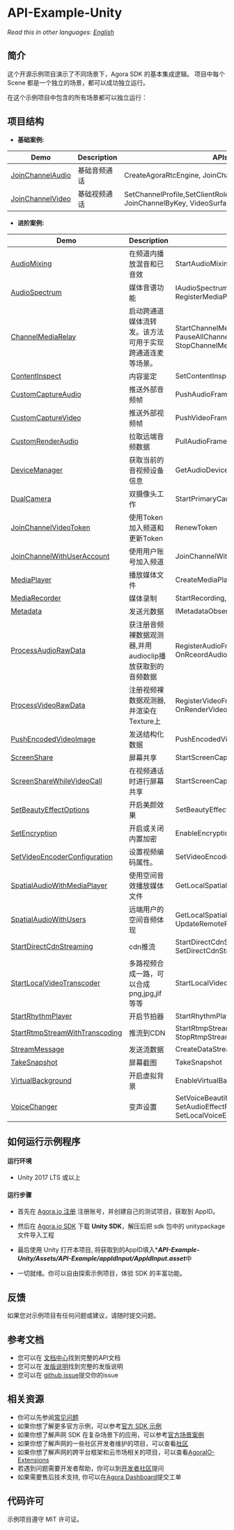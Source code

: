 # API-Example-Unity

*Read this in other languages: [English](README.md)*

## 简介

这个开源示例项目演示了不同场景下，Agora SDK 的基本集成逻辑。 项目中每个 Scene 都是一个独立的场景，都可以成功独立运行。

在这个示例项目中包含的所有场景都可以独立运行：

## 项目结构

* **基础案例:**

| Demo                                                         | Description                                        | APIs                                                         |
| ------------------------------------------------------------ | -------------------------------------------------- | ------------------------------------------------------------ |
| [JoinChannelAudio](https://github.com/AgoraIO-Extensions/Agora-Unity-Quickstart/tree/release/4.0.0/API-Example-Unity/Assets/API-Example/Examples/Basic/JoinChannelAudio) | 基础音频通话                      | CreateAgoraRtcEngine, JoinChannelByKey, LeaveChannel                    |
| [JoinChannelVideo](https://github.com/AgoraIO-Extensions/Agora-Unity-Quickstart/tree/release/4.0.0/API-Example-Unity/Assets/API-Example/Examples/Basic/JoinChannelVideo) | 基础视频通话 | SetChannelProfile,SetClientRole,EnableVideo,EnableVideo, JoinChannelByKey, VideoSurface |

* **进阶案例:**

| Demo                                                         | Description                                                  | APIs                                                         |
| ------------------------------------------------------------ | ------------------------------------------------------------ | ------------------------------------------------------------ |
| [AudioMixing](https://github.com/AgoraIO-Extensions/Agora-Unity-Quickstart/tree/release/4.0.0/API-Example-Unity/Assets/API-Example/Examples/Advanced/AudioMixing) | 在频道内播放混音和已音效             | StartAudioMixing, PlayEffect                                 |
| [AudioSpectrum](https://github.com/AgoraIO-Extensions/Agora-Unity-Quickstart/tree/release/4.0.0/API-Example-Unity/Assets/API-Example/Examples/Advanced/AudioSpectrum) | 媒体音谱功能             | IAudioSpectrumObserver, RegisterMediaPlayerAudioSpectrumObserver                                 |
| [ChannelMediaRelay](https://github.com/AgoraIO-Extensions/Agora-Unity-Quickstart/tree/release/4.0.0/API-Example-Unity/Assets/API-Example/Examples/Advanced/ChannelMediaRelay) | 启动跨通道媒体流转发。该方法可用于实现跨通道连麦等场景。            | StartChannelMediaRelay, UpdateChannelMediaRelay, PauseAllChannelMediaRelay, ResumeAllChannelMediaRelay, StopChannelMediaRelay                      |
| [ContentInspect](https://github.com/AgoraIO-Extensions/Agora-Unity-Quickstart/tree/release/4.0.0/API-Example-Unity/Assets/API-Example/Examples/Advanced/ContentInspect) | 内容鉴定 | SetContentInspect |
| [CustomCaptureAudio](https://github.com/AgoraIO-Extensions/Agora-Unity-Quickstart/tree/release/4.0.0/API-Example-Unity/Assets/API-Example/Examples/Advanced/CustomCaptureAudio) | 推送外部音频帧     | PushAudioFrame                                               |
| [CustomCaptureVideo](https://github.com/AgoraIO-Extensions/Agora-Unity-Quickstart/tree/release/4.0.0/API-Example-Unity/Assets/API-Example/Examples/Advanced/CustomCaptureVideo) | 推送外部视频帧     | PushVideoFrame                                               |
| [CustomRenderAudio](https://github.com/AgoraIO-Extensions/Agora-Unity-Quickstart/tree/release/4.0.0/API-Example-Unity/Assets/API-Example/Examples/Advanced/CustomRenderAudio) |  拉取远端音频数据 | PullAudioFrame                                               |
| [DeviceManager](https://github.com/AgoraIO-Extensions/Agora-Unity-Quickstart/tree/release/4.0.0/API-Example-Unity/Assets/API-Example/Examples/Advanced/DeviceManager) | 获取当前的音视频设备信息      | GetAudioDeviceManager, GetVideoDeviceManager |
| [DualCamera](https://github.com/AgoraIO-Extensions/Agora-Unity-Quickstart/tree/release/4.0.0/API-Example-Unity/Assets/API-Example/Examples/Advanced/DualCamera) | 双摄像头工作  | StartPrimaryCameraCapture, StartSecondaryCameraCapture |
| [JoinChannelVideoToken](https://github.com/AgoraIO-Extensions/Agora-Unity-Quickstart/tree/release/4.0.0/API-Example-Unity/Assets/API-Example/Examples/Advanced/JoinChannelVideoToken) | 使用Token加入频道和更新Token                    | RenewToken                                                   |
| [JoinChannelWithUserAccount](https://github.com/AgoraIO-Extensions/Agora-Unity-Quickstart/tree/release/4.0.0/API-Example-Unity/Assets/API-Example/Examples/Advanced/JoinChannelWithUserAccount) | 使用用户账号加入频道                  | JoinChannelWithUserAccount,   GetUserInfoByUserAccount                                                 |
| [MediaPlayer](https://github.com/AgoraIO-Extensions/Agora-Unity-Quickstart/tree/release/4.0.0/API-Example-Unity/Assets/API-Example/Examples/Advanced/MediaPlayer) | 播放媒体文件                  | CreateMediaPlayer,  Play, Stop                                               |
| [MediaRecorder](https://github.com/AgoraIO-Extensions/Agora-Unity-Quickstart/tree/release/4.0.0/API-Example-Unity/Assets/API-Example/Examples/Advanced/MediaRecorder) | 媒体录制                  | StartRecording,  StopRecording,                                                |
| [Metadata](https://github.com/AgoraIO-Extensions/Agora-Unity-Quickstart/tree/release/4.0.0/API-Example-Unity/Assets/API-Example/Examples/Advanced/Metadata) | 发送元数据                  | IMetadataObserver                                                |
| [ProcessAudioRawData](https://github.com/AgoraIO-Extensions/Agora-Unity-Quickstart/tree/release/4.0.0/API-Example-Unity/Assets/API-Example/Examples/Advanced/ProcessAudioRawData) | 获注册音频裸数据观测器,并用audioclip播放获取到的音频数据                       | RegisterAudioFrameObserver, OnPlaybackAudioFrame, OnRceordAudioFrame |
| [ProcessVideoRawData](https://github.com/AgoraIO-Extensions/Agora-Unity-Quickstart/tree/release/4.0.0/API-Example-Unity/Assets/API-Example/Examples/Advanced/ProcessVideoRawData) | 注册视频裸数据观测器,并渲染在Texture上                       | RegisterVideoFrameObserver, OnCaptureVideoFrame, OnRenderVideoFrame |
| [PushEncodedVideoImage](https://github.com/AgoraIO-Extensions/Agora-Unity-Quickstart/tree/release/4.0.0/API-Example-Unity/Assets/API-Example/Examples/Advanced/PushEncodedVideoImage) | 发送结构化数据 | PushEncodedVideoImage |
| [ScreenShare](https://github.com/AgoraIO-Extensions/Agora-Unity-Quickstart/tree/release/4.0.0/API-Example-Unity/Assets/API-Example/Examples/Advanced/ScreenShare) | 屏幕共享            | StartScreenCaptureByWindowId, StartScreenCaptureByDisplayId                       |
| [ScreenShareWhileVideoCall](https://github.com/AgoraIO-Extensions/Agora-Unity-Quickstart/tree/release/4.0.0/API-Example-Unity/Assets/API-Example/Examples/Advanced/ScreenShareWhileVideoCall) | 在视频通话时进行屏幕共享            | StartScreenCaptureByWindowId, StartScreenCaptureByDisplayId                       |
| [SetBeautyEffectOptions](https://github.com/AgoraIO-Extensions/Agora-Unity-Quickstart/tree/release/4.0.0/API-Example-Unity/Assets/API-Example/Examples/Advanced/SetBeautyEffectOptions) | 开启美颜效果            | SetBeautyEffectOptions                   |
| [SetEncryption](https://github.com/AgoraIO-Extensions/Agora-Unity-Quickstart/tree/release/4.0.0/API-Example-Unity/Assets/API-Example/Examples/Advanced/SetEncryption) | 开启或关闭内置加密                                | EnableEncryption                                             |
| [SetVideoEncoderConfiguration](https://github.com/AgoraIO-Extensions/Agora-Unity-Quickstart/tree/release/4.0.0/API-Example-Unity/Assets/API-Example/Examples/Advanced/SetVideoEncoderConfiguration) | 设置视频编码属性。           | SetVideoEncoderConfiguration                                 |
| [SpatialAudioWithMediaPlayer](https://github.com/AgoraIO-Extensions/Agora-Unity-Quickstart/tree/release/4.0.0/API-Example-Unity/Assets/API-Example/Examples/Advanced/SpatialAudioWithMediaPlayer) | 使用空间音效播放媒体文件        | GetLocalSpatialAudioEngine, UpdateRemotePositionEx                                 |
| [SpatialAudioWithUsers](https://github.com/AgoraIO-Extensions/Agora-Unity-Quickstart/tree/release/4.0.0/API-Example-Unity/Assets/API-Example/Examples/Advanced/SpatialAudioWithUsers) | 远端用户的空间音频体现 | GetLocalSpatialAudioEngine, UpdateSelfPosition, UpdateRemotePosition           |
| [StartDirectCdnStreaming](https://github.com/AgoraIO-Extensions/Agora-Unity-Quickstart/tree/release/4.0.0/API-Example-Unity/Assets/API-Example/Examples/Advanced/StartDirectCdnStreaming) | cdn推流        | StartDirectCdnStreaming, SetDirectCdnStreamingVideoConfiguration, StopDirectCdnStreaming                               |
| [StartLocalVideoTranscoder](https://github.com/AgoraIO-Extensions/Agora-Unity-Quickstart/tree/release/4.0.0/API-Example-Unity/Assets/API-Example/Examples/Advanced/StartLocalVideoTranscoder) | 多路视频合成一路，可以合成png,jpg,jif等等         | StartLocalVideoTranscoder                        |
| [StartRhythmPlayer](https://github.com/AgoraIO-Extensions/Agora-Unity-Quickstart/tree/release/4.0.0/API-Example-Unity/Assets/API-Example/Examples/Advanced/StartRhythmPlayer) | 开启节拍器        | StartRhythmPlayer                        |
| [StartRtmpStreamWithTranscoding](https://github.com/AgoraIO-Extensions/Agora-Unity-Quickstart/tree/release/4.0.0/API-Example-Unity/Assets/API-Example/Examples/Advanced/StartRtmpStreamWithTranscoding) | 推流到CDN        | StartRtmpStreamWithTranscoding, UpdateRtmpTranscoding, StopRtmpStream                        |
| [StreamMessage](https://github.com/AgoraIO-Extensions/Agora-Unity-Quickstart/tree/release/4.0.0/API-Example-Unity/Assets/API-Example/Examples/Advanced/StreamMessage) | 发送流数据        | CreateDataStream, SendStreamMessage                        |
| [TakeSnapshot](https://github.com/AgoraIO-Extensions/Agora-Unity-Quickstart/tree/release/4.0.0/API-Example-Unity/Assets/API-Example/Examples/Advanced/TakeSnapshot) | 屏幕截图      | TakeSnapshot                        |
| [VirtualBackground](https://github.com/AgoraIO-Extensions/Agora-Unity-Quickstart/tree/release/4.0.0/API-Example-Unity/Assets/API-Example/Examples/Advanced/VirtualBackground) | 开启虚拟背景   | EnableVirtualBackground                 |
| [VoiceChanger](https://github.com/AgoraIO-Extensions/Agora-Unity-Quickstart/tree/release/4.0.0/API-Example-Unity/Assets/API-Example/Examples/Advanced/VoiceChanger) | 变声设置   | SetVoiceBeautifierPreset, SetAudioEffectPreset,SetVoiceConversionPreset,SetLocalVoicePitch, SetLocalVoiceEqualization,   SetLocalVoiceReverb                  |



## 如何运行示例程序

#### 运行环境

* Unity 2017 LTS 或以上

#### 运行步骤

* 首先在 [Agora.io 注册](https://dashboard.agora.io/cn/signup/) 注册账号，并创建自己的测试项目，获取到 AppID。

* 然后在 [Agora.io SDK](https://docs.agora.io/cn/Agora%20Platform/downloads) 下载 **Unity SDK**，解压后把 sdk 包中的 unitypackage文件导入工程

* 最后使用 Unity 打开本项目, 将获取到的AppID填入******API-Example-Unity/Assets/API-Example/appIdInput/AppIdInput.asset*****中

* 一切就绪。你可以自由探索示例项目，体验 SDK 的丰富功能。



## 反馈

如果您对示例项目有任何问题或建议，请随时提交问题。

## 参考文档

- 您可以在 [文档中心](https://docs.agora.io/cn/All/api-ref?platform=Unity)找到完整的API文档
- 您可以在 [发版说明](https://docs.agora.io/cn/video-call-4.x/release_unity_ng?platform=Unity)找到完整的发版说明
- 您可以在 [github issue](https://github.com/AgoraIO-Extensions/Agora-Unity-Quickstart/issues)提交你的issue

## 相关资源

- 你可以先参阅[常见问题](https://docs.agora.io/cn/faq)
- 如果你想了解更多官方示例，可以参考[官方 SDK 示例](https://github.com/AgoraIO)
- 如果你想了解声网 SDK 在复杂场景下的应用，可以参考[官方场景案例](https://github.com/AgoraIO-usecase)
- 如果你想了解声网的一些社区开发者维护的项目，可以查看[社区](https://github.com/AgoraIO-Community)
- 如果你想了解声网的跨平台框架和云市场相关的项目，可以查看[AgoraIO-Extensions](https://github.com/AgoraIO-Extensions)
- 若遇到问题需要开发者帮助，你可以到[开发者社区](https://rtcdeveloper.com/)提问
- 如果需要售后技术支持, 你可以在[Agora Dashboard](https://dashboard.agora.io/)提交工单

## 代码许可

示例项目遵守 MIT 许可证。
